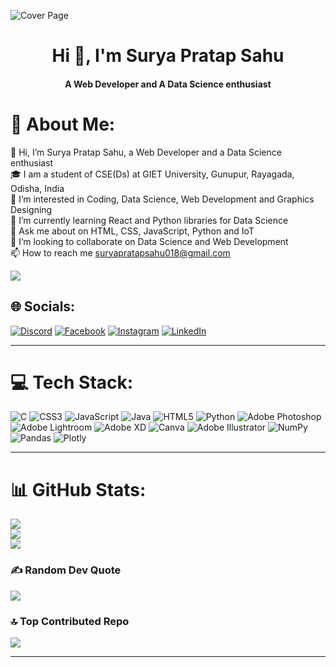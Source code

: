 ![Cover Page](https://drive.google.com/file/d/1xFuWQEAQN5cwnLBWU1cVwK0EeJM7AJmT/view?usp=share_link)
<h1 align="center">Hi 👋, I'm Surya Pratap Sahu</h1>
<h4 align="center">A Web Developer and A Data Science enthusiast</h4>



# 💫 About Me:
👋 Hi, I’m Surya Pratap Sahu, a Web Developer and a Data Science enthusiast<br>🎓 I am a student of CSE(Ds) at GIET University, Gunupur, Rayagada, Odisha, India<br>👀 I’m interested in Coding, Data Science, Web Development and Graphics Designing<br>🌱 I’m currently learning React and Python libraries for Data Science<br>💬 Ask me about on HTML, CSS, JavaScript, Python and IoT<br>💞️ I’m looking to collaborate on Data Science and Web Development<br>📫 How to reach me suryapratapsahu018@gmail.com

[![](https://visitcount.itsvg.in/api?id=NoOb-CodEr786&icon=6&color=0)](https://visitcount.itsvg.in)

## 🌐 Socials:
[![Discord](https://img.shields.io/badge/Discord-%237289DA.svg?logo=discord&logoColor=white)](https://discord.gg/Surya#799) [![Facebook](https://img.shields.io/badge/Facebook-%231877F2.svg?logo=Facebook&logoColor=white)](https://facebook.com/100069818416330) [![Instagram](https://img.shields.io/badge/Instagram-%23E4405F.svg?logo=Instagram&logoColor=white)](https://instagram.com/su._.r._.ya._310) [![LinkedIn](https://img.shields.io/badge/LinkedIn-%230077B5.svg?logo=linkedin&logoColor=white)](https://linkedin.com/in/surya-pratap-sahu-6071a2238) 

---
# 💻 Tech Stack:
![C](https://img.shields.io/badge/c-%2300599C.svg?style=for-the-badge&logo=c&logoColor=white) ![CSS3](https://img.shields.io/badge/css3-%231572B6.svg?style=for-the-badge&logo=css3&logoColor=white) ![JavaScript](https://img.shields.io/badge/javascript-%23323330.svg?style=for-the-badge&logo=javascript&logoColor=%23F7DF1E) ![Java](https://img.shields.io/badge/java-%23ED8B00.svg?style=for-the-badge&logo=java&logoColor=white) ![HTML5](https://img.shields.io/badge/html5-%23E34F26.svg?style=for-the-badge&logo=html5&logoColor=white) ![Python](https://img.shields.io/badge/python-3670A0?style=for-the-badge&logo=python&logoColor=ffdd54) ![Adobe Photoshop](https://img.shields.io/badge/adobephotoshop-%2331A8FF.svg?style=for-the-badge&logo=adobephotoshop&logoColor=white) ![Adobe Lightroom](https://img.shields.io/badge/Adobe%20Lightroom-31A8FF.svg?style=for-the-badge&logo=Adobe%20Lightroom&logoColor=white) ![Adobe XD](https://img.shields.io/badge/Adobe%20XD-470137?style=for-the-badge&logo=Adobe%20XD&logoColor=#FF61F6) ![Canva](https://img.shields.io/badge/Canva-%2300C4CC.svg?style=for-the-badge&logo=Canva&logoColor=white) ![Adobe Illustrator](https://img.shields.io/badge/adobeillustrator-%23FF9A00.svg?style=for-the-badge&logo=adobeillustrator&logoColor=white) ![NumPy](https://img.shields.io/badge/numpy-%23013243.svg?style=for-the-badge&logo=numpy&logoColor=white) ![Pandas](https://img.shields.io/badge/pandas-%23150458.svg?style=for-the-badge&logo=pandas&logoColor=white) ![Plotly](https://img.shields.io/badge/Plotly-%233F4F75.svg?style=for-the-badge&logo=plotly&logoColor=white)

---

# 📊 GitHub Stats:
![](https://github-readme-stats.vercel.app/api?username=NoOb-CodEr786&theme=radical&hide_border=false&include_all_commits=true&count_private=true)<br/>
![](https://github-readme-streak-stats.herokuapp.com/?user=NoOb-CodEr786&theme=radical&hide_border=false)<br/>
![](https://github-readme-stats.vercel.app/api/top-langs/?username=NoOb-CodEr786&theme=radical&hide_border=false&include_all_commits=true&count_private=true&layout=compact)

<!-- ## 🏆 GitHub Trophies -->
<!-- ![](https://github-profile-trophy.vercel.app/?username=NoOb-CodEr786&theme=radical&no-frame=false&no-bg=false&margin-w=4) -->

### ✍️ Random Dev Quote
![](https://quotes-github-readme.vercel.app/api?type=horizontal&theme=radical)

### 🔝 Top Contributed Repo
![](https://github-contributor-stats.vercel.app/api?username=NoOb-CodEr786&limit=5&theme=radical&combine_all_yearly_contributions=true)
<!-- 
### 😂 Random Dev Meme
<img src="https://rm.up.railway.app/" width="512px"/> -->

---


<!-- Proudly created with GPRM ( https://gprm.itsvg.in ) -->
